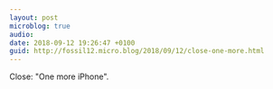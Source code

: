 ```yaml
---
layout: post
microblog: true
audio: 
date: 2018-09-12 19:26:47 +0100
guid: http://fossil12.micro.blog/2018/09/12/close-one-more.html
---
```

Close: "One more iPhone".
